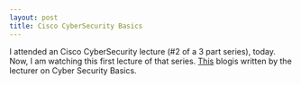```yaml
---
layout: post
title: Cisco CyberSecurity Basics
---
```


I attended an Cisco CyberSecurity lecture (#2 of a 3 part series), today. Now, I am watching this first lecture of that series. 
[This](https://learningnetwork.cisco.com/blogs/vip-perspectives/2018/06/15/attack-vs-defence-my-role-as-a-defender) blogis written by the lecturer on Cyber Security Basics.
